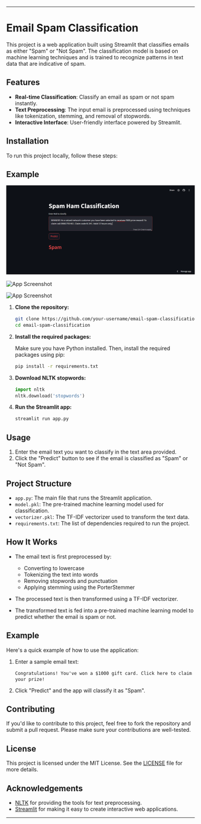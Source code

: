 
---

# Email Spam Classification

This project is a web application built using Streamlit that classifies emails as either "Spam" or "Not Spam". The classification model is based on machine learning techniques and is trained to recognize patterns in text data that are indicative of spam.

## Features

- **Real-time Classification**: Classify an email as spam or not spam instantly.
- **Text Preprocessing**: The input email is preprocessed using techniques like tokenization, stemming, and removal of stopwords.
- **Interactive Interface**: User-friendly interface powered by Streamlit.

## Installation

To run this project locally, follow these steps:

## Example

![App Screenshot](Screenshots/spam1.png)


![App Screenshot](Screenshot/spam2.png)


![App Screenshot](Screenshot/spam3.png)


1. **Clone the repository:**

   ```bash
   git clone https://github.com/your-username/email-spam-classification.git
   cd email-spam-classification
   ```

2. **Install the required packages:**

   Make sure you have Python installed. Then, install the required packages using pip:

   ```bash
   pip install -r requirements.txt
   ```

3. **Download NLTK stopwords:**

   ```python
   import nltk
   nltk.download('stopwords')
   ```

4. **Run the Streamlit app:**

   ```bash
   streamlit run app.py
   ```

## Usage

1. Enter the email text you want to classify in the text area provided.
2. Click the "Predict" button to see if the email is classified as "Spam" or "Not Spam".

## Project Structure

- `app.py`: The main file that runs the Streamlit application.
- `model.pkl`: The pre-trained machine learning model used for classification.
- `vectorizer.pkl`: The TF-IDF vectorizer used to transform the text data.
- `requirements.txt`: The list of dependencies required to run the project.

## How It Works

- The email text is first preprocessed by:
  - Converting to lowercase
  - Tokenizing the text into words
  - Removing stopwords and punctuation
  - Applying stemming using the PorterStemmer

- The processed text is then transformed using a TF-IDF vectorizer.
- The transformed text is fed into a pre-trained machine learning model to predict whether the email is spam or not.

## Example

Here's a quick example of how to use the application:

1. Enter a sample email text:
   ```
   Congratulations! You've won a $1000 gift card. Click here to claim your prize!
   ```

2. Click "Predict" and the app will classify it as "Spam".

## Contributing

If you'd like to contribute to this project, feel free to fork the repository and submit a pull request. Please make sure your contributions are well-tested.

## License

This project is licensed under the MIT License. See the [LICENSE](LICENSE) file for more details.

## Acknowledgements

- [NLTK](https://www.nltk.org/) for providing the tools for text preprocessing.
- [Streamlit](https://www.streamlit.io/) for making it easy to create interactive web applications.

---
